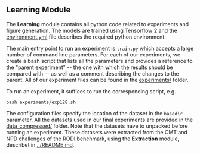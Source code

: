## Learning Module

The **Learning** module contains all python code related to experiments and figure generation. The models are trained using Tensorflow 2 and the [environment.yml](environment.yml) file describes the required python environment.

The main entry point to run an experiment is `train.py` which accepts a large number of command line parameters. For each of our experiments, we create a bash script that lists all the parameters and provides a reference to the "parent experiment" -- the one with which the results should be compared with -- as well as a comment describing the changes to the parent. All of our experiment files can be found in the [experiments/](experiments/) folder.

To run an experiment, it suffices to run the corresponding script, e.g.

`bash experiments/exp128.sh`

The configuration files specify the location of the dataset in the `basedir` parameter. All the datasets used in our final experiments are provided in the [data_compressed/](data_compressed/) folder. Note that the datasets have to unpacked before running an experiment. These datasets were extracted from the CMT and NPD challenges of the RODI benchmark, using the **Extraction** module, describet in [../README.md](../README.md).

